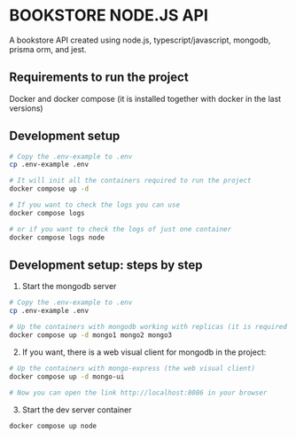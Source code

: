 # BOOKSTORE NODE.JS API
A bookstore API created using node.js, typescript/javascript, mongodb, prisma orm, and jest.

## Requirements to run the project
Docker and docker compose (it is installed together with docker in the last versions)

## Development setup
```bash
# Copy the .env-example to .env
cp .env-example .env

# It will init all the containers required to run the project
docker compose up -d

# If you want to check the logs you can use
docker compose logs

# or if you want to check the logs of just one container
docker compose logs node
```

## Development setup: steps by step
1. Start the mongodb server
```bash
# Copy the .env-example to .env
cp .env-example .env

# Up the containers with mongodb working with replicas (it is required by prisma)
docker compose up -d mongo1 mongo2 mongo3
```
2. If you want, there is a web visual client for mongodb in the project:
```bash
# Up the containers with mongo-express (the web visual client)
docker compose up -d mongo-ui

# Now you can open the link http://localhost:8086 in your browser
```

3. Start the dev server container
```bash
docker compose up node
```
